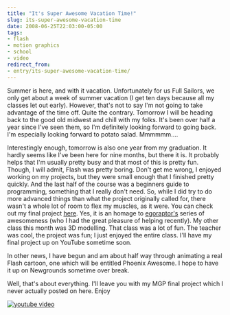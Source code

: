 ```yaml
---
title: "It's Super Awesome Vacation Time!"
slug: its-super-awesome-vacation-time
date: 2008-06-25T22:03:00-05:00
tags:
- flash
- motion graphics
- school
- video
redirect_from:
- entry/its-super-awesome-vacation-time/
---
```

Summer is here, and with it vacation. Unfortunately for us Full Sailors, we only get about a week of summer vacation (I get ten days because all my classes let out early). However, that's not to say I'm not going to take advantage of the time off. Quite the contrary. Tomorrow I will be heading back to the good old midwest and chill with my folks. It's been over half a year since I've seen them, so I'm definitely looking forward to going back. I'm especially looking forward to potato salad. Mmmmmm....

Interestingly enough, tomorrow is also one year from my graduation. It hardly seems like I've been here for nine months, but there it is. It probably helps that I'm usually pretty busy and that most of this is pretty fun. Though, I will admit, Flash was pretty boring. Don't get me wrong, I enjoyed working on my projects, but they were small enough that I finished pretty quickly. And the last half of the course was a beginners guide to programming, something that I really don't need. So, while I did try to do more advanced things than what the project originally called for, there wasn't a whole lot of room to flex my muscles, as it were. You can check out my final project [here](http://66.192.104.111/~mhackmann/ffm/project2). Yes, it is an homage to [egoraptor's](http://www.egoraptor.net/) series of awesomeness (who I had the great pleasure of helping recently). My other class this month was 3D modelling. That class was a lot of fun. The teacher was cool, the project was fun; I just enjoyed the entire class. I'll have my final project up on YouTube sometime soon.

In other news, I have begun and am about half way through animating a real Flash cartoon, one which will be entitled Phoenix Awesome. I hope to have it up on Newgrounds sometime over break.

Well, that's about everything. I'll leave you with my MGP final project which I never actually posted on here. Enjoy

[![youtube video](https://img.youtube.com/vi/0JIccRK5PUA/0.jpg)](https://www.youtube.com/watch?v=0JIccRK5PUA)
